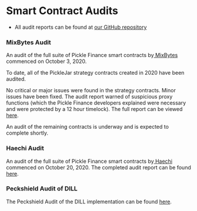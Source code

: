 # Smart Contract Audits

* All audit reports can be found at [our GitHub repository](https://github.com/pickle-finance/protocol/tree/master/audits)

### MixBytes Audit

An audit of the full suite of Pickle Finance smart contracts by[ MixBytes](https://mixbytes.io/) commenced on October 3, 2020.

To date, all of the PickleJar strategy contracts created in 2020 have been audited.&#x20;

No critical or major issues were found in the strategy contracts. Minor issues have been fixed. The audit report warned of suspicious proxy functions (which the Pickle Finance developers explained were necessary and were protected by a 12 hour timelock). The full report can be viewed[ here](https://github.com/pickle-finance/protocol/blob/master/audits/MixBytes\_Audit\_All\_Strategies.pdf).

An audit of the remaining contracts is underway and is expected to complete shortly.

### Haechi Audit

An audit of the full suite of Pickle Finance smart contracts by[ Haechi](https://audit.haechi.io/) commenced on October 20, 2020. The completed audit report can be found [here](https://github.com/pickle-finance/protocol/raw/master/audits/Haechi\_Audit.pdf).

### Peckshield Audit of DILL

The Peckshield Audit of the DILL implementation can be found [here](https://github.com/pickle-finance/protocol/blob/master/audits/PeckShield-Audit-Report-Gauge-GaugeProxy-v1.0.pdf).
